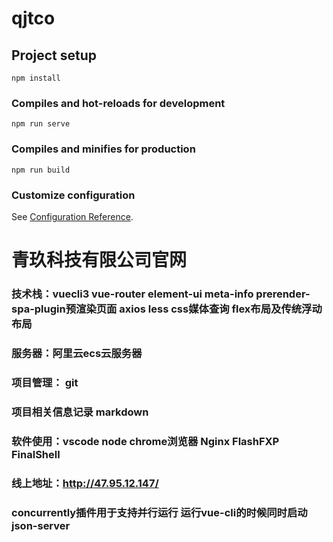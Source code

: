 # qjtco

## Project setup
```
npm install
```

### Compiles and hot-reloads for development
```
npm run serve
```

### Compiles and minifies for production
```
npm run build
```

### Customize configuration
See [Configuration Reference](https://cli.vuejs.org/config/).



# 青玖科技有限公司官网
### 技术栈：vuecli3 vue-router element-ui meta-info prerender-spa-plugin预渲染页面 axios less css媒体查询 flex布局及传统浮动布局
### 服务器：阿里云ecs云服务器
### 项目管理： git
### 项目相关信息记录 markdown
### 软件使用：vscode node chrome浏览器 Nginx FlashFXP FinalShell
### 线上地址：http://47.95.12.147/
### concurrently插件用于支持并行运行 运行vue-cli的时候同时启动json-server